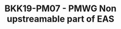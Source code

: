 ---
categories:
- bkk19
description: Non upstreamable part of EAS
image:
  featured: 'true'
  path: /assets/images/featured-images/bkk19/BKK19-PM07.png
session_attendee_num: '31'
session_id: BKK19-PM07
session_room: Session Room 2 (Lotus 3-4)
session_slot:
  end_time: '2019-04-03 16:55:00'
  start_time: '2019-04-03 16:00:00'
session_speakers:
- speaker_bio: Vincent has worked on developing drivers for various peripherals and
    coprocessors in mobile phones during 12 years. In 2005, he began to focus on mobile
    phones that ran Linux then Android and spent the last years of this period to
    optimize the power consumption of android platforms. As a member of the Linaro
    power management working group, he works on improving the energy efficiency of
    embedded system but not only with special interest for scheduler.
  speaker_company: Linaro
  speaker_image: /assets/images/speakers/bkk19/vincent-guittot.jpg
  speaker_location: ''
  speaker_name: Vincent Guittot
  speaker_position: PMWG technical leader
  speaker_username: vincent.guittot
- speaker_bio: ''
  speaker_company: ARM
  speaker_image: /assets/images/speakers/placeholder.jpg
  speaker_location: ''
  speaker_name: Chris Redpath
  speaker_position: Engineering Manager
  speaker_username: chris.redpath
session_track: Power Management
tag: session
tags:
- Linux Kernel
title: BKK19-PM07 - PMWG Non upstreamable part of EAS
---